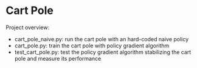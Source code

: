 # Cart Pole

Project overview:
- cart_pole_naive.py: run the cart pole with an hard-coded naive policy
- cart_pole.py: train the cart pole with policy gradient algorithm
- test_cart_pole.py: test the policy gradient algorithm stabilizing the cart pole and measure its performance
